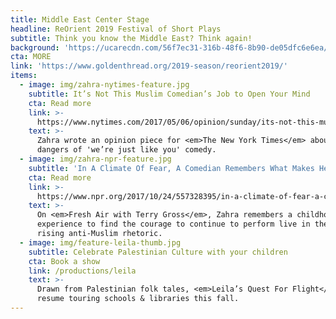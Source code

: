 ```yaml
---
title: Middle East Center Stage
headline: ReOrient 2019 Festival of Short Plays
subtitle: Think you know the Middle East? Think again!
background: 'https://ucarecdn.com/56f7ec31-316b-48f6-8b90-de05dfc6e6ea/'
cta: MORE
link: 'https://www.goldenthread.org/2019-season/reorient2019/'
items:
  - image: img/zahra-nytimes-feature.jpg
    subtitle: It’s Not This Muslim Comedian’s Job to Open Your Mind
    cta: Read more
    link: >-
      https://www.nytimes.com/2017/05/06/opinion/sunday/its-not-this-muslim-comedians-job-to-open-your-mind.html
    text: >-
      Zahra wrote an opinion piece for <em>The New York Times</em> about the
      dangers of 'we’re just like you' comedy.
  - image: img/zahra-npr-feature.jpg
    subtitle: 'In A Climate Of Fear, A Comedian Remembers What Makes Her Brave'
    cta: Read more
    link: >-
      https://www.npr.org/2017/10/24/557328395/in-a-climate-of-fear-a-comedian-remembers-what-makes-her-brave
    text: >-
      On <em>Fresh Air with Terry Gross</em>, Zahra remembers a childhood
      experience to find the courage to continue to perform live in the face of
      rising anti-Muslim rhetoric.
  - image: img/feature-leila-thumb.jpg
    subtitle: Celebrate Palestinian Culture with your children
    cta: Book a show
    link: /productions/leila
    text: >-
      Drawn from Palestinian folk tales, <em>Leila’s Quest For Flight</em> will
      resume touring schools & libraries this fall.
---
```


